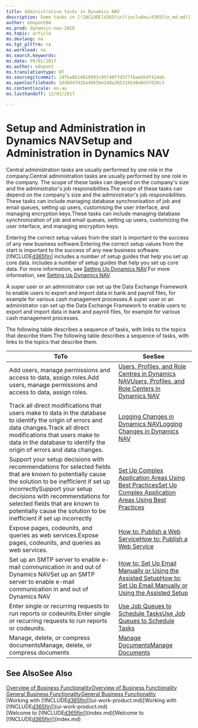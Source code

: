 ```yaml
---
title: Administrative tasks in Dynamics NAV
description: Some tasks in [!INCLUDE[d365fin](includes/d365fin_md.md)] requires central administration and setup. See what they are and learn what to do.
author: edupont04
ms.prod: dynamics-nav-2018
ms.topic: article
ms.devlang: na
ms.tgt_pltfrm: na
ms.workload: na
ms.search.keywords: 
ms.date: 09/01/2017
ms.author: edupont
ms.translationtype: HT
ms.sourcegitcommit: 1dfba8b14019991c95f40ffd5f7fbaed5df414eb
ms.openlocfilehash: 3ddb647d28a4065be248a265316b38e8d37d28c2
ms.contentlocale: en-au
ms.lasthandoff: 12/01/2017

---
```

# <a name="setup-and-administration-in-dynamics-nav"></a><span data-ttu-id="60faa-104">Setup and Administration in Dynamics NAV</span><span class="sxs-lookup"><span data-stu-id="60faa-104">Setup and Administration in Dynamics NAV</span></span>
<span data-ttu-id="60faa-105">Central administration tasks are usually performed by one role in the company.</span><span class="sxs-lookup"><span data-stu-id="60faa-105">Central administration tasks are usually performed by one role in the company.</span></span> <span data-ttu-id="60faa-106">The scope of these tasks can depend on the company's size and the administrator's job responsibilities.</span><span class="sxs-lookup"><span data-stu-id="60faa-106">The scope of these tasks can depend on the company's size and the administrator's job responsibilities.</span></span> <span data-ttu-id="60faa-107">These tasks can include managing database synchronisation of job and email queues, setting up users, customising the user interface, and managing encryption keys.</span><span class="sxs-lookup"><span data-stu-id="60faa-107">These tasks can include managing database synchronization of job and email queues, setting up users, customizing the user interface, and managing encryption keys.</span></span>  

<span data-ttu-id="60faa-108">Entering the correct setup values from the start is important to the success of any new business software.</span><span class="sxs-lookup"><span data-stu-id="60faa-108">Entering the correct setup values from the start is important to the success of any new business software.</span></span> [!INCLUDE[d365fin](includes/d365fin_md.md)]<span data-ttu-id="60faa-109"> includes a number of setup guides that help you set up core data.</span><span class="sxs-lookup"><span data-stu-id="60faa-109"> includes a number of setup guides that help you set up core data.</span></span> <span data-ttu-id="60faa-110">For more information, see [Setting Up Dynamics NAV](setup.md).</span><span class="sxs-lookup"><span data-stu-id="60faa-110">For more information, see [Setting Up Dynamics NAV](setup.md).</span></span>

<!--Whether you use [!INCLUDE[rim](../../includes/rim_md.md)] to implement setup values or you manually enter them in the new company, you can support your setup decisions with some general recommendations for selected setup fields that are known to potentially cause the solution to be inefficient if defined incorrectly.-->  

<span data-ttu-id="60faa-111">A super user or an administrator can set up the Data Exchange Framework to enable users to export and import data in bank and payroll files, for example for various cash management processes.</span><span class="sxs-lookup"><span data-stu-id="60faa-111">A super user or an administrator can set up the Data Exchange Framework to enable users to export and import data in bank and payroll files, for example for various cash management processes.</span></span>  

<span data-ttu-id="60faa-112">The following table describes a sequence of tasks, with links to the topics that describe them.</span><span class="sxs-lookup"><span data-stu-id="60faa-112">The following table describes a sequence of tasks, with links to the topics that describe them.</span></span>   

|<span data-ttu-id="60faa-113">**To**</span><span class="sxs-lookup"><span data-stu-id="60faa-113">**To**</span></span>|<span data-ttu-id="60faa-114">**See**</span><span class="sxs-lookup"><span data-stu-id="60faa-114">**See**</span></span>|  
|------------|-------------|  
|<span data-ttu-id="60faa-115">Add users, manage permissions and access to data, assign roles.</span><span class="sxs-lookup"><span data-stu-id="60faa-115">Add users, manage permissions and access to data, assign roles.</span></span>|[<span data-ttu-id="60faa-116">Users, Profiles, and Role Centres in Dynamics NAV</span><span class="sxs-lookup"><span data-stu-id="60faa-116">Users, Profiles, and Role Centers in Dynamics NAV</span></span>](admin-users-profiles-roles.md)|  
|<span data-ttu-id="60faa-117">Track all direct modifications that users make to data in the database to identify the origin of errors and data changes.</span><span class="sxs-lookup"><span data-stu-id="60faa-117">Track all direct modifications that users make to data in the database to identify the origin of errors and data changes.</span></span>|[<span data-ttu-id="60faa-118">Logging Changes in Dynamics NAV</span><span class="sxs-lookup"><span data-stu-id="60faa-118">Logging Changes in Dynamics NAV</span></span>](across-log-changes.md)|  
|<span data-ttu-id="60faa-119">Support your setup decisions with recommendations for selected fields that are known to potentially cause the solution to be inefficient if set up incorrectly</span><span class="sxs-lookup"><span data-stu-id="60faa-119">Support your setup decisions with recommendations for selected fields that are known to potentially cause the solution to be inefficient if set up incorrectly</span></span>|[<span data-ttu-id="60faa-120">Set Up Complex Application Areas Using Best Practices</span><span class="sxs-lookup"><span data-stu-id="60faa-120">Set Up Complex Application Areas Using Best Practices</span></span>](set-up-complex-application-areas-using-best-practices.md)|  
|<span data-ttu-id="60faa-121">Expose pages, codeunits, and queries as web services.</span><span class="sxs-lookup"><span data-stu-id="60faa-121">Expose pages, codeunits, and queries as web services.</span></span>|[<span data-ttu-id="60faa-122">How to: Publish a Web Service</span><span class="sxs-lookup"><span data-stu-id="60faa-122">How to: Publish a Web Service</span></span>](across-how-publish-web-service.md)|  
|<span data-ttu-id="60faa-123">Set up an SMTP server to enable e-mail communication in and out of Dynamics NAV</span><span class="sxs-lookup"><span data-stu-id="60faa-123">Set up an SMTP server to enable e-mail communication in and out of Dynamics NAV</span></span>| [<span data-ttu-id="60faa-124">How to: Set Up Email Manually or Using the Assisted Setup</span><span class="sxs-lookup"><span data-stu-id="60faa-124">How to: Set Up Email Manually or Using the Assisted Setup</span></span>](madeira-how-setup-email.md)|  
|<span data-ttu-id="60faa-125">Enter single or recurring requests to run reports or codeunits.</span><span class="sxs-lookup"><span data-stu-id="60faa-125">Enter single or recurring requests to run reports or codeunits.</span></span>|[<span data-ttu-id="60faa-126">Use Job Queues to Schedule Tasks</span><span class="sxs-lookup"><span data-stu-id="60faa-126">Use Job Queues to Schedule Tasks</span></span>](admin-job-queues-schedule-tasks.md)|  
|<span data-ttu-id="60faa-127">Manage, delete, or compress documents</span><span class="sxs-lookup"><span data-stu-id="60faa-127">Manage, delete, or compress documents</span></span>|[<span data-ttu-id="60faa-128">Manage Documents</span><span class="sxs-lookup"><span data-stu-id="60faa-128">Manage Documents</span></span>](admin-manage-documents.md)|  

## <a name="see-also"></a><span data-ttu-id="60faa-129">See Also</span><span class="sxs-lookup"><span data-stu-id="60faa-129">See Also</span></span>
[<span data-ttu-id="60faa-130">Overview of Business Functionality</span><span class="sxs-lookup"><span data-stu-id="60faa-130">Overview of Business Functionality</span></span>](madeira-business-functionality.md)  
[<span data-ttu-id="60faa-131">General Business Functionality</span><span class="sxs-lookup"><span data-stu-id="60faa-131">General Business Functionality</span></span>](ui-across-business-areas.md)  
<span data-ttu-id="60faa-132">[Working with [!INCLUDE[d365fin](includes/d365fin_md.md)]](ui-work-product.md)</span><span class="sxs-lookup"><span data-stu-id="60faa-132">[Working with [!INCLUDE[d365fin](includes/d365fin_md.md)]](ui-work-product.md)</span></span>  
<span data-ttu-id="60faa-133">[Welcome to [!INCLUDE[d365fin](includes/d365fin_md.md)]](index.md)</span><span class="sxs-lookup"><span data-stu-id="60faa-133">[Welcome to [!INCLUDE[d365fin](includes/d365fin_md.md)]](index.md)</span></span>  

